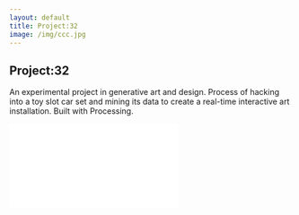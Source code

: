 ```yaml
---
layout: default
title: Project:32
image: /img/ccc.jpg
---
```


## Project:32
An experimental project in generative art and design. Process of hacking into a toy slot car set and mining its data to create a real-time interactive art installation. Built with Processing.

<div class="videoWrapper ratio4x3">
	<iframe src="//player.vimeo.com/video/1434083?title=0&amp;byline=0&amp;portrait=0" frameborder="0" allowfullscreen="allowfullscreen">&nbsp;</iframe>
</div>